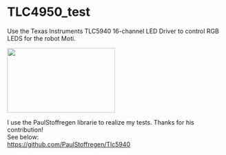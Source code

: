 # TLC4950_test
Use the Texas Instruments TLC5940 16-channel LED Driver to control RGB LEDS for the robot Moti.

<img src="http://www.ti.com/graphics/folders/partimages/TLC5940.jpg" width="250" height="150"/>

I use the PaulStoffregen librarie to realize my tests. Thanks for his contribution!    
See below:     
<https://github.com/PaulStoffregen/Tlc5940>
